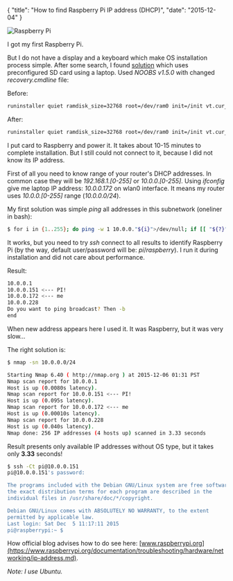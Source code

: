 {
    "title": "How to find Raspberry Pi IP address (DHCP)",
    "date": "2015-12-04" 
}

![Raspberry Pi](https://drive.google.com/uc?export=view&id=0ByNyABxh-2eYa05GeHhxMk0tMnc)

I got my first Raspberry Pi.

But I do not have a display and a keyboard which make OS installation process simple.
After some search, I found
[solution](http://raspberrypi.stackexchange.com/questions/15192/installing-raspbian-from-noobs-without-display)
which uses preconfigured SD card using a laptop. Used _NOOBS v1.5.0_ with changed _recovery.cmdline_ file:

Before:

``` bash
runinstaller quiet ramdisk_size=32768 root=/dev/ram0 init=/init vt.cur_default=1 elevator=deadline
```

After:

``` bash
runinstaller quiet ramdisk_size=32768 root=/dev/ram0 init=/init vt.cur_default=1 elevator=deadline silentinstall
```

I put card to Raspberry and power it.
It takes about 10-15 minutes to complete installation.
But I still could not connect to it, because I did not know its IP address.

First of all you need to know range of your router's DHCP addresses.
In common case they will be _192.168.1.[0-255]_ or _10.0.0.[0-255]_.
Using _ifconfig_ give me laptop IP address: _10.0.0.172_ on wlan0 interface.
It means my router uses _10.0.0.[0-255]_ range (_10.0.0.0/24_).

My first solution was simple _ping_ all addresses in this subnetwork (oneliner in bash):
 
``` bash
$ for i in {1..255}; do ping -w 1 10.0.0."${i}">/dev/null; if [[ "${?}" == 0 ]] ; then echo "10.0.0.${i}"; fi; done; echo "end";
```

It works, but you need to try _ssh_ connect to all results to identify Raspberry Pi
(by the way, default user/password will be: _pi_/_raspberry_).
I run it during installation and did not care about performance.

Result:
``` bash
10.0.0.1
10.0.0.151 <--- PI!
10.0.0.172 <--- me
10.0.0.228
Do you want to ping broadcast? Then -b
end
```

When new address appears here I used it.
It was Raspberry, but it was very slow...

The right solution is:

``` bash
$ nmap -sn 10.0.0.0/24

Starting Nmap 6.40 ( http://nmap.org ) at 2015-12-06 01:31 PST
Nmap scan report for 10.0.0.1
Host is up (0.0080s latency).
Nmap scan report for 10.0.0.151 <--- PI!
Host is up (0.095s latency).
Nmap scan report for 10.0.0.172 <--- me
Host is up (0.00010s latency).
Nmap scan report for 10.0.0.228
Host is up (0.040s latency).
Nmap done: 256 IP addresses (4 hosts up) scanned in 3.33 seconds
```

Result presents only available IP addresses without OS type, but it takes only **3.33** seconds!

``` bash
$ ssh -Ct pi@10.0.0.151
pi@10.0.0.151's password: 

The programs included with the Debian GNU/Linux system are free software;
the exact distribution terms for each program are described in the
individual files in /usr/share/doc/*/copyright.

Debian GNU/Linux comes with ABSOLUTELY NO WARRANTY, to the extent
permitted by applicable law.
Last login: Sat Dec  5 11:17:11 2015
pi@raspberrypi:~ $
```

How official blog advises how to do see here:
[www.raspberrypi.org](https://www.raspberrypi.org/documentation/troubleshooting/hardware/networking/ip-address.md).

_Note: I use Ubuntu._
